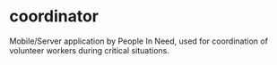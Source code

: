 coordinator
===========

Mobile/Server application by People In Need, used for coordination of volunteer workers during critical situations.
